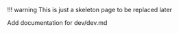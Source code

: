 !!! warning
    This is just a skeleton page to be replaced later


Add documentation for dev/dev.md
